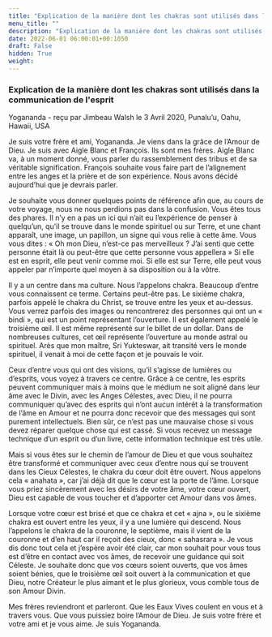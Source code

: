 ```yaml
---
title: "Explication de la manière dont les chakras sont utilisés dans la communication de l'esprit "
menu_title: ""
description: "Explication de la manière dont les chakras sont utilisés dans la communication de l'esprit "
date: 2022-06-01 06:00:01+00:1050
draft: False
hidden: True
weight:
---
```

### Explication de la manière dont les chakras sont utilisés dans la communication de l'esprit 

Yogananda - reçu par Jimbeau Walsh le 3 Avril 2020, Punalu’u, Oahu, Hawaii, USA

Je suis votre frère et ami, Yogananda. Je viens dans la grâce de l’Amour de Dieu. Je suis avec Aigle Blanc et François. Ils sont mes frères. Aigle Blanc va, à un moment donné, vous parler du rassemblement des tribus et de sa véritable signification. François souhaite vous faire part de l’alignement entre les anges et la prière et de son expérience. Nous avons décidé aujourd’hui que je devrais parler.

Je souhaite vous donner quelques points de référence afin que, au cours de votre voyage, nous ne nous perdions pas dans la confusion. Vous êtes tous des phares. Il n’y en a pas un ici qui n’ait eu l’expérience de penser à quelqu’un, qu’il se trouve dans le monde spirituel ou sur Terre, et une chant apparaît, une image, un papillon, un signe qui vous relie à cette âme. Vous vous dites : « Oh mon Dieu, n’est-ce pas merveilleux ? J’ai senti que cette personne était là ou peut-être que cette personne vous appellera » Si elle est en esprit, elle peut venir comme moi. Si elle est sur Terre, elle peut vous appeler par n’importe quel moyen à sa disposition ou à la vôtre.

Il y a un centre dans ma culture. Nous l’appelons chakra. Beaucoup d’entre vous connaissent ce terme. Certains peut-être pas. Le sixième chakra, parfois appelé le chakra du Christ, se trouve entre les yeux et au-dessus. Vous verrez parfois des images ou rencontrerez des personnes qui ont un « bindi », qui est un point représentant l’ouverture. Il est également appelé le troisième œil. Il est même représenté sur le billet de un dollar. Dans de nombreuses cultures, cet œil représente l’ouverture au monde astral ou spirituel. Arès que mon maître, Sri Yukteswar, ait transité vers le monde spirituel, il venait à moi de cette façon et je pouvais le voir.

Ceux d’entre vous qui ont des visions, qu’il s’agisse de lumières ou d’esprits, vous voyez à travers ce centre. Grâce à ce centre, les esprits peuvent communiquer mais à moins que le médium ne soit aligné dans leur âme avec le Divin, avec les Anges Célestes, avec Dieu, il ne pourra communiquer qu’avec des esprits qui n’ont aucun intérêt à la transformation de l’âme en Amour et ne pourra donc recevoir que des messages qui sont purement intellectuels. Bien sûr, ce n’est pas une mauvaise chose si vous devez réparer quelque chose qui est cassé. Si vous recevez un message technique d’un esprit ou d’un livre, cette information technique est très utile.

Mais si vous êtes sur le chemin de l’amour de Dieu et que vous souhaitez être transformé et communiquer avec ceux d’entre nous qui se trouvent dans les Cieux Célestes, le chakra du cœur doit être ouvert. Nous appelons cela « anahata », car j’ai déjà dit que le cœur est la porte de l’âme. Lorsque vous priez sincèrement avec les désirs de votre âme, votre cœur ouvert, Dieu est capable de vous toucher et d’apporter cet Amour dans vos âmes.

Lorsque votre cœur est brisé et que ce chakra et cet « ajna », ou le sixième chakra est ouvert entre les yeux, il y a une lumière qui descend. Nous l’appelons le chakra de la couronne, le septième, mais il vient de la couronne et d’en haut car il reçoit des cieux, donc « sahasrara ». Je vous dis donc tout cela et j’espère avoir été clair, car mon souhait pour vous tous est d’être en contact avec vos âmes, de recevoir une guidance qui soit Céleste. Je souhaite donc que vos cœurs soient ouverts, que vos âmes soient bénies, que le troisième œil soit ouvert à la communication et que Dieu, notre Créateur le plus aimant et le plus glorieux, vous comble tous de son Amour Divin.

Mes frères reviendront et parleront. Que les Eaux Vives coulent en vous et à travers vous. Que vous puissiez boire l’Amour de Dieu. Je suis votre frère et votre ami et je vous aime. Je suis Yogananda.



